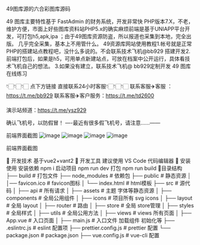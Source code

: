 49图库源的六合彩图库源码

49 图库主要特性基于 FastAdmin 的财务系统，开发非常快 PHP版本7.X，不老，维护方便，市面上好些图库资料站PHP5.x的确实麻烦前端是基于UNIAPP平台开发，可打包h5,apk,ipa ；由于49图库资源防盗，所以报道也采集到本地，完全出版。 几乎完全采集，基本上不用管什么。 49资源库网站使用教程1.帐号就是正常PHP的搭建站点教程吧，没什么多说的。不会联系技术飞机@bb929 搭建开发2.前端打包后，如果是h5，可用单点新建站点，可放在档案中公开运行，具体看技术飞机自己的想法。 3.如果没有建立，联系技术飞机@ bb929定制开发 49 图库在线练习

👇🏻👇🏻👇🏻 点下方链接 直接联系24小时客服👇🏻👇🏻👇🏻 联系客服✈️客服 ：https://t.me/bb929 联系客服✈️客户服务：https://t.me/td2600

演示站频道：https://t.me/ysz929

确认飞机号，以防假冒！ —-最近有很多假飞机号，请注意……——

前端界面截图
![image](https://github.com/feijibb929/-bb929/assets/171640259/25098e2a-d595-42ff-81b5-7acd970b9aea)
![image](https://github.com/feijibb929/-bb929/assets/171640259/277f53d2-3639-473e-82c2-08ae9b61f2cb)
![image](https://github.com/feijibb929/-bb929/assets/171640259/0182783a-ea8e-4532-8d70-f2c078419d43)
![image](https://github.com/feijibb929/-bb929/assets/171640259/780b087b-c8a1-48f1-ac62-68efafb290df)


前端界面截图

🚀 开发技术
基于vue2+vant2
🐳 开发工具
建议使用 VS Code 代码编辑器
🌱 安装使用
安装依赖
npm i
启动项目
npm run dev
打包
npm run build
🎨目录结构
├── build                      # 打包文件
├── node_modules               # 依赖包
├── public                     # 静态资源
│   │── favicon.ico            # favicon图标
│   └── index.html             # html模板
├── src                        # 源代码
│   ├── api                    # 所有请求
│   ├── assets                 # 主题 字体等静态资源
│   ├── components             # 全局公用组件
│   ├── icons                  # 项目所有 svg icons
│   ├── layout                 # 全局 layout
│   ├── router                 # 路由
│   ├── store                  # 全局 store管理
│   ├── styles                 # 全局样式
│   ├── utils                  # 全局公用方法
│   ├── views                  # views 所有页面
│   ├── App.vue                # 入口页面 
│   ├── main.js                # 入口文件 加载组件 初始化等
├── .eslintrc.js               # eslint 配置项
├── prettier.config.js          # prettier 配置
└── package.json               # package.json
├── vue.config.js              # vue-cli 配置
